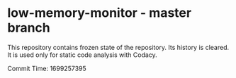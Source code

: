 # low-memory-monitor - master branch

This repository contains frozen state of the repository.
Its history is cleared. It is used only for static code
analysis with Codacy.

Commit Time: 1699257395